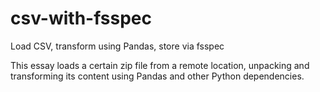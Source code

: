 # csv-with-fsspec

Load CSV, transform using Pandas, store via fsspec

This essay loads a certain zip file from a remote location, unpacking and transforming
its content using Pandas and other Python dependencies.
